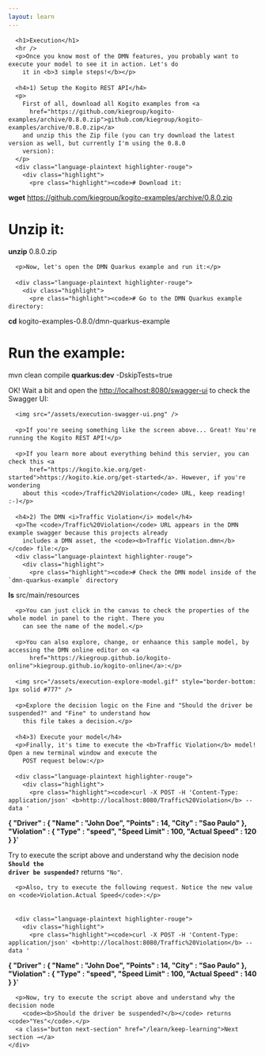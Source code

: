 ```yaml
---
layout: learn
---
```

<div id="section-execution" class="learn-section">
  <div class="learn-home-content">
    <div class="page">

      <h1>Execution</h1>
      <hr />
      <p>Once you know most of the DMN features, you probably want to execute your model to see it in action. Let's do
        it in <b>3 simple steps!</b></p>

      <h4>1) Setup the Kogito REST API</h4>
      <p>
        First of all, download all Kogito examples from <a
          href="https://github.com/kiegroup/kogito-examples/archive/0.8.0.zip">github.com/kiegroup/kogito-examples/archive/0.8.0.zip</a>
        and unzip this the Zip file (you can try download the latest version as well, but currently I'm using the 0.8.0
        version):
      </p>
      <div class="language-plaintext highlighter-rouge">
        <div class="highlight">
          <pre class="highlight"><code># Download it:
<b>wget</b> https://github.com/kiegroup/kogito-examples/archive/0.8.0.zip

# Unzip it:
<b>unzip</b> 0.8.0.zip</code></pre>
        </div>
      </div>

      <p>Now, let's open the DMN Quarkus example and run it:</p>

      <div class="language-plaintext highlighter-rouge">
        <div class="highlight">
          <pre class="highlight"><code># Go to the DMN Quarkus example directory:
<b>cd</b> kogito-examples-0.8.0/dmn-quarkus-example 

# Run the example:
mvn clean compile <b>quarkus:dev</b> -DskipTests=true</code></pre>
        </div>
      </div>
      <p>OK! Wait a bit and open the <a href="localhost:8080/swagger-ui">http://localhost:8080/swagger-ui</a> to check
        the Swagger UI:</p>

      <img src="/assets/execution-swagger-ui.png" />

      <p>If you're seeing something like the screen above... Great! You're running the Kogito REST API!</p>

      <p>If you learn more about everything behind this servier, you can check this <a
          href="https://kogito.kie.org/get-started">https://kogito.kie.org/get-started</a>. However, if you're wondering
        about this <code>/Traffic%20Violation</code> URL, keep reading! :-)</p>

      <h4>2) The DMN <i>Traffic Violation</i> model</h4>
      <p>The <code>/Traffic%20Violation</code> URL appears in the DMN example swagger because this projects already
        includes a DMN asset, the <code><b>Traffic Violation.dmn</b></code> file:</p>
      <div class="language-plaintext highlighter-rouge">
        <div class="highlight">
          <pre class="highlight"><code># Check the DMN model inside of the `dmn-quarkus-example` directory
<b>ls</b> src/main/resources</code></pre>
        </div>
      </div>

      <p>You can just click in the canvas to check the properties of the whole model in panel to the right. There you
        can see the name of the model.</p>

      <p>You can also explore, change, or enhaance this sample model, by accessing the DMN online editor on <a
          href="https://kiegroup.github.io/kogito-online">kiegroup.github.io/kogito-online</a>:</p>

      <img src="/assets/execution-explore-model.gif" style="border-bottom: 1px solid #777" />

      <p>Explore the decision logic on the Fine and "Should the driver be suspended?" and "Fine" to understand how
        this file takes a decision.</p>

      <h4>3) Execute your model</h4>
      <p>Finally, it's time to execute the <b>Traffic Violation</b> model! Open a new terminal window and execute the
        POST request below:</p>

      <div class="language-plaintext highlighter-rouge">
        <div class="highlight">
          <pre class="highlight"><code>curl -X POST -H 'Content-Type: application/json' <b>http://localhost:8080/Traffic%20Violation</b> --data '
<b>{
  "Driver" : {
    "Name" : "John Doe",
    "Points" : 14,
    "City" : "Sao Paulo"
  },
  "Violation" : {
    "Type" : "speed",
    "Speed Limit" : 100,
    "Actual Speed" : 120
  }
}</b>'</code></pre>
        </div>
      </div>
      <p>Try to execute the script above and understand why the decision node
        <code><b>Should the driver be suspended?</b></code> returns <code>"No"</code>.</p>

      <p>Also, try to execute the following request. Notice the new value on <code>Violation.Actual Speed</code>:</p>


      <div class="language-plaintext highlighter-rouge">
        <div class="highlight">
          <pre class="highlight"><code>curl -X POST -H 'Content-Type: application/json' <b>http://localhost:8080/Traffic%20Violation</b> --data '
<b>{
  "Driver" : {
    "Name" : "John Doe",
    "Points" : 14,
    "City" : "Sao Paulo"
  },
  "Violation" : {
    "Type" : "speed",
    "Speed Limit" : 100,
    "Actual Speed" : 140
  }
}</b>'</code></pre>
        </div>
      </div>

      <p>Now, try to execute the script above and understand why the decision node
        <code><b>Should the driver be suspended?</b></code> returns <code>"Yes"</code>.</p>
      <a class="button next-section" href="/learn/keep-learning">Next section →</a>
    </div>
  </div>
</div>
